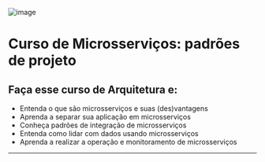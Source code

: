 ![image](https://github.com/AndreCoutinhom/microservices_study/assets/91290799/39ecd9ec-1314-4af9-97c0-fdfbb35077ee)

# Curso de Microsserviços: padrões de projeto

## Faça esse curso de Arquitetura e:

* Entenda o que são microsserviços e suas (des)vantagens
* Aprenda a separar sua aplicação em microsserviços
* Conheça padrões de integração de microsserviços
* Entenda como lidar com dados usando microsserviços
* Aprenda a realizar a operação e monitoramento de microsserviços

---
